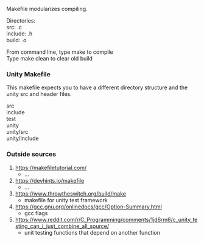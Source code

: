 Makefile modularizes compiling.

Directories:  
src: .c  
include: .h  
build: .o  

From command line, type make to compile  
Type make clean to clear old build  


### Unity Makefile
This makefile expects you to have a different directory structure and the unity src and header files.

src  
include  
test  
unity  
unity/src  
unity/include  

### Outside sources
1. https://makefiletutorial.com/
   * ...
3. https://devhints.io/makefile
   * ...
5. https://www.throwtheswitch.org/build/make
   * makefile for unity test framework
7. https://gcc.gnu.org/onlinedocs/gcc/Option-Summary.html
   * gcc flags
8. https://www.reddit.com/r/C_Programming/comments/1jd6rm6/c_unity_testing_can_i_just_combine_all_source/
   * unit testing functions that depend on another function
